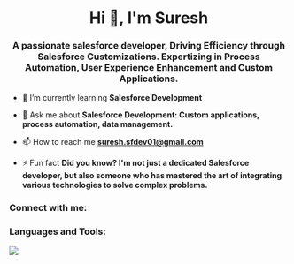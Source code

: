 <h1 align="center">Hi 👋, I'm Suresh</h1>
<h3 align="center">A passionate salesforce developer, Driving Efficiency through Salesforce Customizations. Expertizing in Process Automation, User Experience Enhancement and Custom Applications.</h3>

- 🌱 I’m currently learning **Salesforce Development**

- 💬 Ask me about **Salesforce Development: Custom applications, process automation, data management.**

- 📫 How to reach me **suresh.sfdev01@gmail.com**

- ⚡ Fun fact **Did you know? I'm not just a dedicated Salesforce developer, but also someone who has mastered the art of integrating various technologies to solve complex problems.**

<h3 align="left">Connect with me:</h3>
<p align="left">
</p>

<h3 align="left">Languages and Tools:</h3>

![](https://skillicons.dev/icons?i=java,visualstudio,git,github,postman,mysql,nodejs,pycharm,react,windows,linux,ubuntu,c,cpp,notion)
      
    


